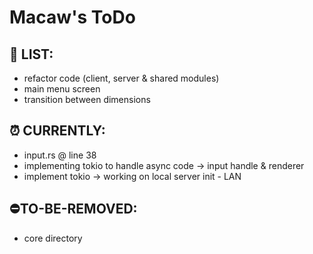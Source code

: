 # Macaw's ToDo

## 📝 LIST:

- refactor code (client, server & shared modules)
- main menu screen
- transition between dimensions

## ⏰ CURRENTLY:

- input.rs @ line 38
- implementing tokio to handle async code -> input handle & renderer
- implement tokio -> working on local server init - LAN

## ⛔TO-BE-REMOVED:

- core directory
